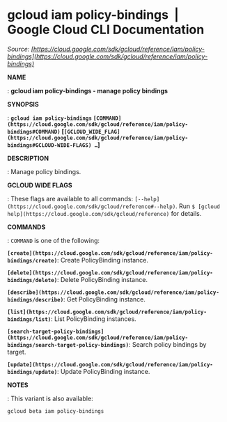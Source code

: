 # gcloud iam policy-bindings  |  Google Cloud CLI Documentation

*Source: [https://cloud.google.com/sdk/gcloud/reference/iam/policy-bindings](https://cloud.google.com/sdk/gcloud/reference/iam/policy-bindings)*

**NAME**

: **gcloud iam policy-bindings - manage policy bindings**

**SYNOPSIS**

: **`gcloud iam policy-bindings` `[COMMAND](https://cloud.google.com/sdk/gcloud/reference/iam/policy-bindings#COMMAND)` [`[GCLOUD_WIDE_FLAG](https://cloud.google.com/sdk/gcloud/reference/iam/policy-bindings#GCLOUD-WIDE-FLAGS) …`]**

**DESCRIPTION**

: Manage policy bindings.

**GCLOUD WIDE FLAGS**

: These flags are available to all commands: `[--help](https://cloud.google.com/sdk/gcloud/reference#--help)`.
Run `$ [gcloud help](https://cloud.google.com/sdk/gcloud/reference)` for details.

**COMMANDS**

: ``COMMAND`` is one of the following:

**`[create](https://cloud.google.com/sdk/gcloud/reference/iam/policy-bindings/create)`**:
Create PolicyBinding instance.

**`[delete](https://cloud.google.com/sdk/gcloud/reference/iam/policy-bindings/delete)`**:
Delete PolicyBinding instance.

**`[describe](https://cloud.google.com/sdk/gcloud/reference/iam/policy-bindings/describe)`**:
Get PolicyBinding instance.

**`[list](https://cloud.google.com/sdk/gcloud/reference/iam/policy-bindings/list)`**:
List PolicyBinding instances.

**`[search-target-policy-bindings](https://cloud.google.com/sdk/gcloud/reference/iam/policy-bindings/search-target-policy-bindings)`**:
Search policy bindings by target.

**`[update](https://cloud.google.com/sdk/gcloud/reference/iam/policy-bindings/update)`**:
Update PolicyBinding instance.

**NOTES**

: This variant is also available:

```
gcloud beta iam policy-bindings
```